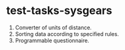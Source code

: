# test-tasks-sysgears

1. Converter of units of distance.
2. Sorting data according to specified rules.
3. Programmable questionnaire.

